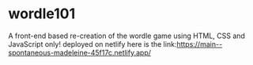 # wordle101
A front-end based re-creation of the wordle game using HTML, CSS and JavaScript only!
deployed on netlify
here is the link:https://main--spontaneous-madeleine-45f17c.netlify.app/
